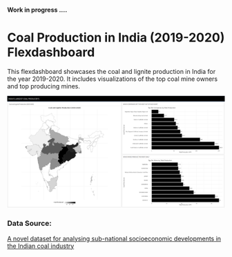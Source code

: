 
#### Work in progress ....

# Coal Production in India (2019-2020) Flexdashboard


This flexdashboard showcases the coal and lignite production in India for the year 2019-2020. It includes visualizations of the top coal mine owners and top producing mines.


![Screenshot](indian_coal_production_flexdashboard.png)



### Data Source: 
[A novel dataset for analysing sub-national socioeconomic developments in the Indian coal industry](https://iopscience.iop.org/article/10.1088/2633-1357/abdbbb#iopsnabdbbbs5)




